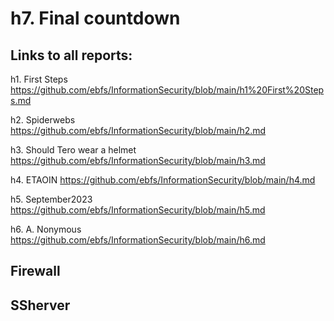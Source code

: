 # h7. Final countdown

## Links to all reports:

h1. First Steps https://github.com/ebfs/InformationSecurity/blob/main/h1%20First%20Steps.md

h2. Spiderwebs https://github.com/ebfs/InformationSecurity/blob/main/h2.md

h3. Should Tero wear a helmet https://github.com/ebfs/InformationSecurity/blob/main/h3.md

h4. ETAOIN https://github.com/ebfs/InformationSecurity/blob/main/h4.md

h5. September2023 https://github.com/ebfs/InformationSecurity/blob/main/h5.md

h6. A. Nonymous https://github.com/ebfs/InformationSecurity/blob/main/h6.md

## Firewall

## SSherver
